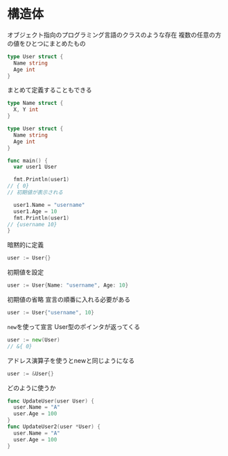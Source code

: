 # 構造体
オブジェクト指向のプログラミング言語のクラスのような存在
複数の任意の方の値をひとつにまとめたもの

```go
type User struct {
  Name string
  Age int
}
```

まとめて定義することもできる
```go
type Name struct {
  X, Y int
}
```


```go
type User struct {
  Name string
  Age int
}

func main() {
  var user1 User

  fmt.Println(user1)
// { 0}
// 初期値が表示される

  user1.Name = "username"
  user1.Age = 10
  fmt.Println(user1)
// {username 10}
}
```

暗黙的に定義
```go
user := User{}
```

初期値を設定
```go
user := User{Name: "username", Age: 10}
```

初期値の省略
宣言の順番に入れる必要がある
```go
user := User{"username", 10}
```

`new`を使って宣言
User型のポインタが返ってくる
```go
user := new(User)
// &{ 0}
```

アドレス演算子を使うとnewと同じようになる
```go
user := &User{}
```

どのように使うか

```go
func UpdateUser(user User) {
  user.Name = "A"
  user.Age = 100
}
func UpdateUser2(user *User) {
  user.Name = "A"
  user.Age = 100
}
```







